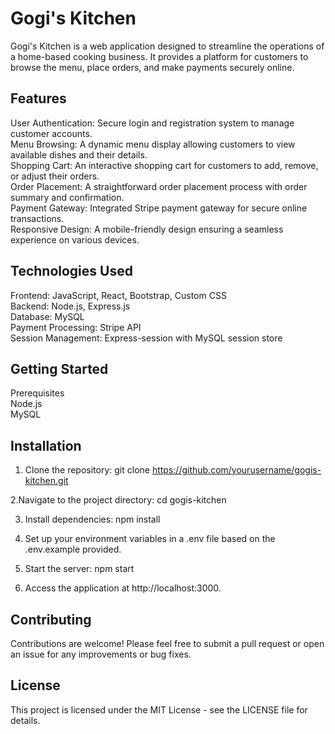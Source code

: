 # Gogi's Kitchen
Gogi's Kitchen is a web application designed to streamline the operations of a home-based cooking business. It provides a platform for customers to browse the menu, place orders, and make payments securely online.

## Features
User Authentication: Secure login and registration system to manage customer accounts.<br>
Menu Browsing: A dynamic menu display allowing customers to view available dishes and their details.<br>
Shopping Cart: An interactive shopping cart for customers to add, remove, or adjust their orders.<br>
Order Placement: A straightforward order placement process with order summary and confirmation.<br>
Payment Gateway: Integrated Stripe payment gateway for secure online transactions.<br>
Responsive Design: A mobile-friendly design ensuring a seamless experience on various devices.<br>

## Technologies Used
Frontend: JavaScript, React, Bootstrap, Custom CSS<br>
Backend: Node.js, Express.js<br>
Database: MySQL<br>
Payment Processing: Stripe API<br>
Session Management: Express-session with MySQL session store<br>

## Getting Started
Prerequisites<br>
Node.js<br>
MySQL<br>

## Installation
1. Clone the repository:
git clone https://github.com/yourusername/gogis-kitchen.git<br>

2.Navigate to the project directory:
cd gogis-kitchen<br>

3. Install dependencies:
npm install<br>

4. Set up your environment variables in a .env file based on the .env.example provided.<br>

5. Start the server:
npm start<br>

6. Access the application at http://localhost:3000.<br>

## Contributing
Contributions are welcome! Please feel free to submit a pull request or open an issue for any improvements or bug fixes.<br>

## License
This project is licensed under the MIT License - see the LICENSE file for details.<br>
